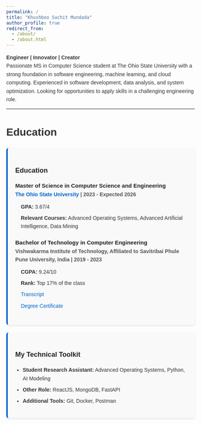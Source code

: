 ```yaml
---
permalink: /
title: "Khushboo Suchit Mundada"
author_profile: true
redirect_from: 
  - /about/
  - /about.html
---
```


**Engineer | Innovator | Creator** <br>
Passionate MS in Computer Science student at The Ohio State University with a strong foundation in software engineering, machine learning, and cloud computing. Experienced in software development, data analysis, and system optimization. Looking for opportunities to apply skills in a challenging engineering role.

---

Education
======


<div class="education-section">
  <h2>Education</h2>

  <!-- Master's Details -->
  <div class="education-item">
    <label class="experience-title">
      <strong>Master of Science in Computer Science and Engineering</strong>
      <span><a href="https://red.osu.edu/team/" target="_blank">The Ohio State University</a> | 2023 - Expected 2026</span>
    </label>
    <div class="education-details">
      <ul>
        <li><strong>GPA:</strong> 3.67/4</li>
        <li><strong>Relevant Courses:</strong> Advanced Operating Systems, Advanced Artificial Intelligence, Data Mining</li>
      </ul>
    </div>
  </div>

  <!-- Bachelor's Details -->
  <div class="education-item">
    <label class="experience-title">
      <strong>Bachelor of Technology in Computer Engineering</strong>
      <span>Vishwakarma Institute of Technology, Affiliated to Savitribai Phule Pune University, India | 2019 - 2023</span>
    </label>
    <div class="education-details">
      <ul>
        <li><strong>CGPA:</strong> 9.24/10</li>
        <li><strong>Rank:</strong> Top 17% of the class</li>
        <li><a href="#">Transcript</a></li>
        <li><a href="#">Degree Certificate</a></li>
      </ul>
    </div>
  </div>
</div>

<div class="toolkit-section">
  <h2>My Technical Toolkit</h2>
  <ul class="toolkit-list">
    <li><strong>Student Research Assistant:</strong> Advanced Operating Systems, Python, AI Modeling</li>
    <li><strong>Other Role:</strong> ReactJS, MongoDB, FastAPI</li>
    <li><strong>Additional Tools:</strong> Git, Docker, Postman</li>
  </ul>
</div>

<style>
  /* General Styling */
  body {
    font-family: Arial, sans-serif;
    line-height: 1.6;
    color: #333; /* Neutral grey for text */
  }

  /* Section Styling */
  .education-section, .toolkit-section {
    margin: 20px 0;
    padding: 20px;
    border-left: 4px solid #0066cc; /* Professional blue accent */
    background-color: #f9f9f9; /* Subtle off-white background */
    border-radius: 6px; /* Rounded edges */
  }

  /* Headers */
  h2 {
    font-size: 18px;
    margin-bottom: 15px;
    color: #222; /* Darker grey for headers */
    font-weight: bold;
  }

  /* Education Item Styling */
  .education-item {
    margin-bottom: 20px;
  }

  /* Title Styling */
  .experience-title {
    font-size: 15px;
    font-weight: bold;
    color: #222;
    display: block;
    margin-bottom: 5px;
  }

  .experience-title span {
    font-size: 14px;
    color: #555; /* Lighter grey for secondary text */
    display: block;
  }

  .experience-title a {
    color: #0066cc; /* Blue links */
    text-decoration: none;
  }

  .experience-title a:hover {
    text-decoration: underline;
  }

  /* Details List */
  .education-details ul {
    list-style-type: none; /* Remove bullets */
    padding-left: 15px; /* Align text nicely */
    margin-top: 10px;
  }

  .education-details ul li {
    font-size: 14px;
    margin-bottom: 8px; /* Space between items */
  }

  .education-details ul li a {
    color: #0066cc; /* Keep links consistent */
    text-decoration: none;
  }

  .education-details ul li a:hover {
    text-decoration: underline;
  }

  /* Toolkit Styling */
  .toolkit-list {
    list-style: disc; /* Add simple bullets */
    padding-left: 20px; /* Align bullets nicely */
    margin-top: 10px;
  }

  .toolkit-list li {
    font-size: 14px;
    margin-bottom: 8px; /* Space between items */
  }

  /* Box Shadows for Better Presentation */
  .education-section, .toolkit-section {
    box-shadow: 0 2px 4px rgba(0, 0, 0, 0.1); /* Subtle shadow */
  }
</style>
